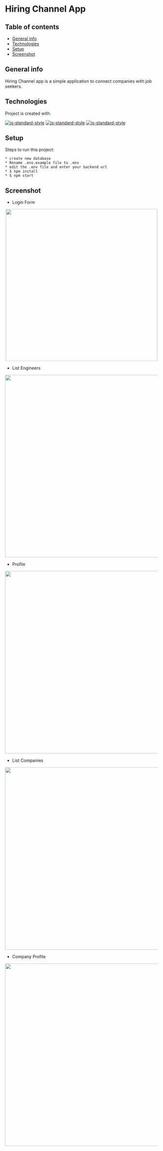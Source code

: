 # Hiring Channel App

## Table of contents
* [General info](#general-info)
* [Technologies](#technologies)
* [Setup](#setup)
* [Screenshot](#screenshot)

## General info
Hiring Channel app is a simple application to connect companies with job seekers.

## Technologies
Project is created with:

[![js-standard-style](https://img.shields.io/badge/NodeJs-v.10.16-brightgreen)](https://nodejs.org/en/)
[![js-standard-style](https://img.shields.io/badge/ReactJs-v.16.12.0-red)](https://reactjs.org)
[![js-standard-style](https://img.shields.io/badge/React%20Redux-v.7.1-blueviolet)](https://react-redux.js.org/)
	
## Setup
Steps to run this project:

```
* create new database
* Rename .env.example file to .env
* edit the .env file and enter your backend url
* $ npm install
* $ npm start
```

## Screenshot

  - Login Form
  
<p align="center"><img src=https://user-images.githubusercontent.com/48039021/72785887-ce107980-3c5e-11ea-9731-1691a5a9ce49.png width="500px" /></p>

- List Engineers

<p align="center"><img src=https://user-images.githubusercontent.com/48039021/72785943-ef716580-3c5e-11ea-8731-d391521fb504.png width="600px" align="middle" /></p>

- Profile

<p align="center"><img src=https://user-images.githubusercontent.com/48039021/72786138-6ad31700-3c5f-11ea-96a8-a170bc523403.png width="600px" /></p>

- List Companies

<p align="center"><img src=https://user-images.githubusercontent.com/48039021/72786166-7cb4ba00-3c5f-11ea-9800-e3bf1a586a7a.png width="600px" /></p>

- Company Profile

<p align="center"><img src=https://user-images.githubusercontent.com/48039021/72786190-8b9b6c80-3c5f-11ea-942d-846203863a97.png width="600px" /></p>
